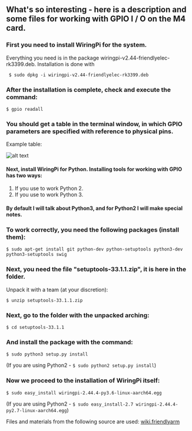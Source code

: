 ## What's so interesting - here is a description and some files for working with GPIO I / O on the M4 card.

### First you need to install WiringPi for the system. 
Everything you need is in the package wiringpi-v2.44-friendlyelec-rk3399.deb.
Installation is done with

`` $ sudo dpkg -i wiringpi-v2.44-friendlyelec-rk3399.deb``

### After the installation is complete, check and execute the command:

```$ gpio readall```

### You should get a table in the terminal window, in which GPIO parameters are specified with reference to physical pins.
Example table:

![alt text](https://github.com/Pavelectric/M4/blob/master/M4_Readall.png)


#### Next, install WiringPi for Python. Installing tools for working with GPIO has two ways:
1. If you use to work Python 2.
2. If you use to work Python 3.

#### By default I will talk about Python3, and for Python2 I will make special notes.

### To work correctly, you need the following packages (install them):

```$ sudo apt-get install git python-dev python-setuptools python3-dev python3-setuptools swig```

### Next, you need the file "setuptools-33.1.1.zip", it is here in the folder. 
Unpack it with a team (at your discretion):

```$ unzip setuptools-33.1.1.zip```

### Next, go to the folder with the unpacked arching:

```$ cd setuptools-33.1.1```

### And install the package with the command:

``$ sudo python3 setup.py install``

(If you are using Python2 - ```$ sudo python2 setup.py install```)

### Now we proceed to the installation of WiringPi itself:

```$ sudo easy_install wiringpi-2.44.4-py3.6-linux-aarch64.egg```

(If you are using Python2 - ```$ sudo easy_install-2.7 wiringpi-2.44.4-py2.7-linux-aarch64.egg```)

Files and materials from the following source are used:
[wiki.friendlyarm](http://wiki.friendlyarm.com/wiki/index.php/WiringPi-Python_for_RK3399/zh)
